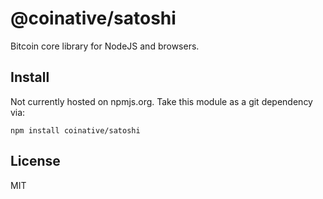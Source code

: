 # @coinative/satoshi

Bitcoin core library for NodeJS and browsers.

## Install

Not currently hosted on npmjs.org. Take this module as a git dependency via:

```
npm install coinative/satoshi
```

## License

MIT
